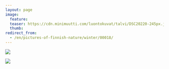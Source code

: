 ```yaml
---
layout: page
image:
  feature:
  teaser: https://cdn.minimuutti.com/luontokuvat/talvi/DSC20220-245px.jpg
  thumb:
redirect_from:
  - /en/pictures-of-finnish-nature/winter/00018/
---
```


![](https://cdn.minimuutti.com/luontokuvat/talvi/DSC20220-800px.jpg)

![](https://cdn.minimuutti.com/luontokuvat/talvi/DSC20286-800px.jpg)
